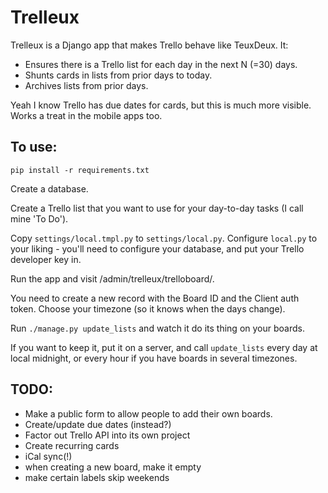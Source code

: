 Trelleux
========

Trelleux is a Django app that makes Trello behave like TeuxDeux. It:

* Ensures there is a Trello list for each day in the next N (=30) days.
* Shunts cards in lists from prior days to today.
* Archives lists from prior days.

Yeah I know Trello has due dates for cards, but this is much more visible. Works a treat in the mobile apps too.

To use:
-------

`pip install -r requirements.txt`

Create a database.

Create a Trello list that you want to use for your day-to-day tasks (I call mine 'To Do').

Copy `settings/local.tmpl.py` to `settings/local.py`. Configure `local.py` to your liking - you'll need to configure your database, and put your Trello developer key in.

Run the app and visit /admin/trelleux/trelloboard/.

You need to create a new record with the Board ID and the Client auth token. Choose your timezone (so it knows when the days change).

Run `./manage.py update_lists` and watch it do its thing on your boards.

If you want to keep it, put it on a server, and call `update_lists` every day at local midnight, or every hour if you have boards in several timezones.

TODO:
-----

* Make a public form to allow people to add their own boards.
* Create/update due dates (instead?)
* Factor out Trello API into its own project
* Create recurring cards
* iCal sync(!)
* when creating a new board, make it empty
* make certain labels skip weekends